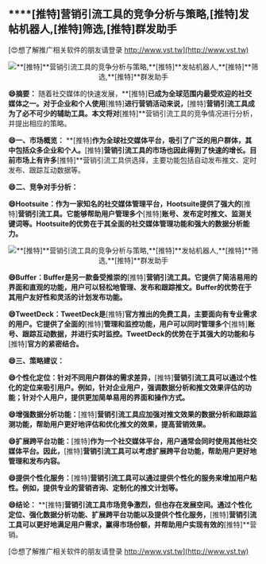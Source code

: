 ## ****[推特]**营销引流工具的竞争分析与策略,**[推特]**发帖机器人,**[推特]**筛选,**[推特]**群发助手**

[😍想了解推广相关软件的朋友请登录 http://www.vst.tw](http://www.vst.tw)

 <center><img src="https://vst.tw/MP4/tuiguang/png/6.png" alt="**[推特]**营销引流工具的竞争分析与策略,**[推特]**发帖机器人,**[推特]**筛选,**[推特]**群发助手"></center>

**😄摘要：**
随着社交媒体的快速发展，**[推特]**已成为全球范围内最受欢迎的社交媒体之一。对于企业和个人使用**[推特]**进行营销活动来说，**[推特]**营销引流工具成为了必不可少的辅助工具。本文将对**[推特]**营销引流工具的竞争情况进行分析，并提出相应的策略。

**😄一、市场概览：**
**[推特]**作为全球社交媒体平台，吸引了广泛的用户群体，其中包括众多企业和个人。**[推特]**营销引流工具的市场也因此得到了快速的增长。目前市场上有许多**[推特]**营销引流工具供选择，主要功能包括自动发布推文、定时发布、跟踪互动数据等。

**😄二、竞争对手分析：**

**😄Hootsuite：作为一家知名的社交媒体管理平台，Hootsuite提供了强大的**[推特]**营销引流工具。它能够帮助用户管理多个**[推特]**账号、发布定时推文、监测关键词等。Hootsuite的优势在于其全面的社交媒体管理功能和强大的数据分析能力。**

 <center><img src="https://vst.tw/MP4/tuiguang/png/2.png" alt="**[推特]**营销引流工具的竞争分析与策略,**[推特]**发帖机器人,**[推特]**筛选,**[推特]**群发助手"></center>

**😄Buffer：Buffer是另一款备受推崇的**[推特]**营销引流工具。它提供了简洁易用的界面和直观的功能，用户可以轻松地管理、发布和跟踪推文。Buffer的优势在于其用户友好性和灵活的计划发布功能。**

**😄TweetDeck：TweetDeck是**[推特]**官方推出的免费工具，主要面向有专业需求的用户。它提供了全面的**[推特]**管理和监控功能，用户可以同时管理多个**[推特]**账号、跟踪互动数据，并进行实时监控。TweetDeck的优势在于其强大的功能和与**[推特]**官方的紧密结合。**

**😄三、策略建议：**

**😄个性化定位：针对不同用户群体的需求差异，**[推特]**营销引流工具可以通过个性化的定位来吸引用户。例如，针对企业用户，强调数据分析和推文效果评估的功能；针对个人用户，提供更加简单易用的界面和操作方式。**

**😄增强数据分析功能：**[推特]**营销引流工具应加强对推文效果的数据分析和跟踪监测功能，帮助用户更好地评估和优化推文的效果，提高营销效果。**

**😄扩展跨平台功能：**[推特]**作为一个社交媒体平台，用户通常会同时使用其他社交媒体平台。因此，**[推特]**营销引流工具可以考虑扩展跨平台功能，帮助用户更好地管理和发布内容。**

**😄提供个性化服务：**[推特]**营销引流工具可以通过提供个性化的服务来增加用户粘性。例如，提供专业的营销咨询、定制化的推文计划等。**

**😄结论：**
**[推特]**营销引流工具市场竞争激烈，但也存在发展空间。通过个性化定位、强化数据分析功能、扩展跨平台功能以及提供个性化服务，**[推特]**营销引流工具可以更好地满足用户需求，赢得市场份额，并帮助用户实现有效的**[推特]**营销。

[😍想了解推广相关软件的朋友请登录 http://www.vst.tw](http://www.vst.tw)




